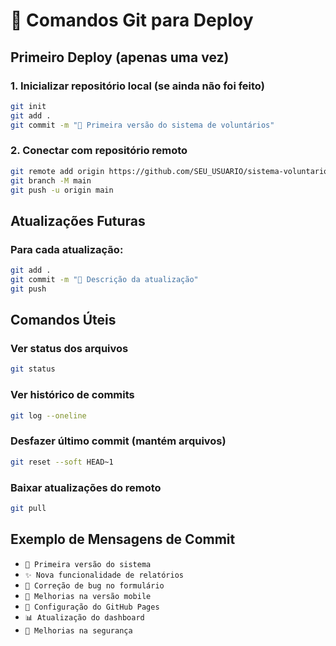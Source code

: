 # 🚀 Comandos Git para Deploy

## Primeiro Deploy (apenas uma vez)

### 1. Inicializar repositório local (se ainda não foi feito)
```bash
git init
git add .
git commit -m "🎉 Primeira versão do sistema de voluntários"
```

### 2. Conectar com repositório remoto
```bash
git remote add origin https://github.com/SEU_USUARIO/sistema-voluntarios.git
git branch -M main
git push -u origin main
```

## Atualizações Futuras

### Para cada atualização:
```bash
git add .
git commit -m "📝 Descrição da atualização"
git push
```

## Comandos Úteis

### Ver status dos arquivos
```bash
git status
```

### Ver histórico de commits
```bash
git log --oneline
```

### Desfazer último commit (mantém arquivos)
```bash
git reset --soft HEAD~1
```

### Baixar atualizações do remoto
```bash
git pull
```

## Exemplo de Mensagens de Commit

- `🎉 Primeira versão do sistema`
- `✨ Nova funcionalidade de relatórios`
- `🐛 Correção de bug no formulário`
- `📱 Melhorias na versão mobile`
- `🔧 Configuração do GitHub Pages`
- `📊 Atualização do dashboard`
- `🔐 Melhorias na segurança`